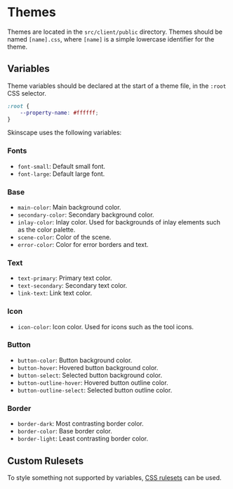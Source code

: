 # Themes

Themes are located in the `src/client/public` directory. Themes should be named `[name].css`, where `[name]` is a simple lowercase identifier for the theme.

## Variables

Theme variables should be declared at the start of a theme file, in the `:root` CSS selector.

```css
:root {
    --property-name: #ffffff;
}
```

Skinscape uses the following variables:

### Fonts

- `font-small`: Default small font.
- `font-large`: Default large font.

### Base

- `main-color`: Main background color.
- `secondary-color`: Secondary background color.
- `inlay-color`: Inlay color. Used for backgrounds of inlay elements such as the color palette.
- `scene-color`: Color of the scene.
- `error-color`: Color for error borders and text.

### Text

- `text-primary`: Primary text color.
- `text-secondary`: Secondary text color.
- `link-text`: Link text color.

### Icon

- `icon-color`: Icon color. Used for icons such as the tool icons.

### Button

- `button-color`: Button background color.
- `button-hover`: Hovered button background color.
- `button-select`: Selected button background color.
- `button-outline-hover`: Hovered button outline color.
- `button-outline-select`: Selected button outline color.

### Border

- `border-dark`: Most contrasting border color.
- `border-color`: Base border color.
- `border-light`: Least contrasting border color.

## Custom Rulesets

To style something not supported by variables, [CSS rulesets](https://developer.mozilla.org/en-US/docs/Learn_web_development/Core/Styling_basics) can be used.

